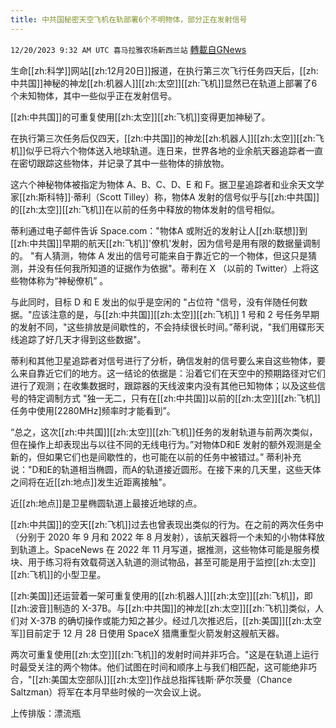 ```yaml
---
title: 中共国秘密天空飞机在轨部署6个不明物体，部分正在发射信号
---
```

`12/20/2023 9:32 AM UTC 喜马拉雅农场新西兰站` [轉載自GNews](https://gnews.org/articles/2131950)

生命[[zh:科学]]网站[[zh:12月20日]]报道，在执行第三次飞行任务四天后，[[zh:中共国]]神秘的神龙[[zh:机器人]][[zh:太空]][[zh:飞机]]显然已在轨道上部署了6个未知物体，其中一些似乎正在发射信号。

[[zh:中共国]]的可重复使用[[zh:太空]][[zh:飞机]]变得更加神秘了。

在执行第三次任务后仅四天，[[zh:中共国]]的神龙[[zh:机器人]][[zh:太空]][[zh:飞机]]似乎已将六个物体送入地球轨道。连日来，世界各地的业余航天器追踪者一直在密切跟踪这些物体，并记录了其中一些物体的排放物。

这六个神秘物体被指定为物体 A、B、C、D、E 和 F。据卫星追踪者和业余天文学家[[zh:斯科特]]·蒂利（Scott Tilley）称，物体A 发射的信号似乎与[[zh:中共国]]的[[zh:太空]][[zh:飞机]]在以前的任务中释放的物体发射的信号相似。

蒂利通过电子邮件告诉 Space.com："物体A 或附近的发射让人[[zh:联想]]到[[zh:中共国]]早期的航天[[zh:飞机]]'僚机'发射，因为信号是用有限的数据量调制的。 "有人猜测，物体 A 发出的信号可能来自于靠近它的一个物体，但这只是猜测，并没有任何我所知道的证据作为依据"。蒂利在 X （以前的 Twitter）上将这些物体称为“神秘僚机”   。

与此同时，目标 D 和 E 发出的似乎是空闲的 "占位符 "信号，没有伴随任何数据。"应该注意的是，与[[zh:中共国]][[zh:太空]][[zh:飞机]] 1 号和 2 号任务早期的发射不同，"这些排放是间歇性的，不会持续很长时间。”蒂利说，"我们用碟形天线追踪了好几天才得到这些数据"。

蒂利和其他卫星追踪者对信号进行了分析，确信发射的信号要么来自这些物体，要么来自靠近它们的地方。这一结论的依据是：沿着它们在天空中的预期路径对它们进行了观测；在收集数据时，跟踪器的天线波束内没有其他已知物体；以及这些信号的特定调制方式 "独一无二，只有在[[zh:中共国]]以前的[[zh:太空]][[zh:飞机]]任务中使用\[2280MHz\]频率时才能看到”。

“总之，这次[[zh:中共国]][[zh:太空]][[zh:飞机]]任务的发射轨道与前两次类似，但在操作上却表现出与以往不同的无线电行为。”对物体D和E 发射的额外观测是全新的，但如果它们也是间歇性的，也可能在以前的任务中被错过。” 蒂利补充说："D和E的轨道相当椭圆，而A的轨道接近圆形。在接下来的几天里，这些天体之间将在近[[zh:地点]]发生近距离接触"。

近[[zh:地点]]是卫星椭圆轨道上最接近地球的点。

[[zh:中共国]]的空天[[zh:飞机]]过去也曾表现出类似的行为。在之前的两次任务中（分别于 2020 年 9 月和 2022 年 8 月发射），该航天器将一个未知的小物体释放到轨道上。SpaceNews 在 2022 年 11 月写道，据推测，这些物体可能是服务模块、用于练习将有效载荷送入轨道的测试物品，甚至可能是用于监控[[zh:太空]][[zh:飞机]]的小型卫星。

[[zh:美国]]还运营着一架可重复使用的[[zh:机器人]][[zh:太空]][[zh:飞机]]，即[[zh:波音]]制造的 X-37B。与[[zh:中共国]]的神龙[[zh:太空]][[zh:飞机]]类似，人们对 X-37B 的确切操作或能力知之甚少。经过几次推迟后，[[zh:美国]][[zh:太空军]]目前定于 12 月 28 日使用 SpaceX 猎鹰重型火箭发射这艘航天器。

两次可重复使用[[zh:太空]][[zh:飞机]]的发射时间并非巧合。"这是在轨道上运行时最受关注的两个物体。他们试图在时间和顺序上与我们相匹配，这可能绝非巧合，"[[zh:美国太空部队]][[zh:太空]]作战总指挥钱斯·萨尔茨曼（Chance Saltzman）将军在本月早些时候的一次会议上说。

上传排版：漂流瓶
